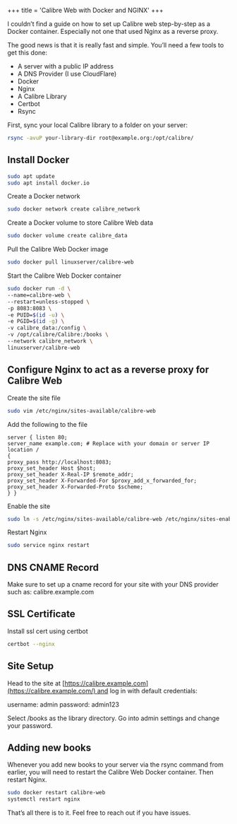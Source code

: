 +++
title = 'Calibre Web with Docker and NGINX'
+++

I couldn’t find a guide on how to set up Calibre web step-by-step as a Docker container. Especially not one that used Nginx as a reverse proxy.

The good news is that it is really fast and simple. You’ll need a few tools to get this done:

- A server with a public IP address
- A DNS Provider (I use CloudFlare)
- Docker
- Nginx
- A Calibre Library
- Certbot
- Rsync

First, sync your local Calibre library to a folder on your server:

```bash
rsync -avuP your-library-dir root@example.org:/opt/calibre/
```

## Install Docker

```bash
sudo apt update  
sudo apt install docker.io
```

Create a Docker network

```bash
sudo docker network create calibre_network
```

Create a Docker volume to store Calibre Web data

```bash
sudo docker volume create calibre_data
```

Pull the Calibre Web Docker image

```bash
sudo docker pull linuxserver/calibre-web
```

Start the Calibre Web Docker container

```bash
sudo docker run -d \   
--name=calibre-web \   
--restart=unless-stopped \   
-p 8083:8083 \   
-e PUID=$(id -u) \   
-e PGID=$(id -g) \   
-v calibre_data:/config \   
-v /opt/calibre/Calibre:/books \   
--network calibre_network \   
linuxserver/calibre-web
```

## Configure Nginx to act as a reverse proxy for Calibre Web

Create the site file

```bash
sudo vim /etc/nginx/sites-available/calibre-web
```

Add the following to the file

```
server { listen 80;   
server_name example.com; # Replace with your domain or server IP location /   
{   
proxy_pass http://localhost:8083;   
proxy_set_header Host $host;   
proxy_set_header X-Real-IP $remote_addr;   
proxy_set_header X-Forwarded-For $proxy_add_x_forwarded_for;   
proxy_set_header X-Forwarded-Proto $scheme;   
} }
```

Enable the site

```bash
sudo ln -s /etc/nginx/sites-available/calibre-web /etc/nginx/sites-enabled/
```

Restart Nginx

```bash
sudo service nginx restart
```

## DNS CNAME Record

Make sure to set up a cname record for your site with your DNS provider such as: calibre.example.com

## SSL Certificate

Install ssl cert using certbot

```bash
certbot --nginx
```

## Site Setup

Head to the site at [https://calibre.example.com](https://calibre.example.com/) and log in with default credentials:

username: admin
password: admin123

Select /books as the library directory. Go into admin settings and change your password.

## Adding new books

Whenever you add new books to your server via the rsync command from earlier, you will need to restart the Calibre Web Docker container. Then restart Nginx.

```bash
sudo docker restart calibre-web  
systemctl restart nginx
```

That’s all there is to it. Feel free to reach out if you have issues.